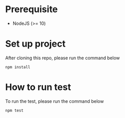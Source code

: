 # Prerequisite
- NodeJS (>= 10)

# Set up project
After cloning this repo, please run the command below
```
npm install
```

# How to run test
To run the test, please run the command below
```
npm test
```
